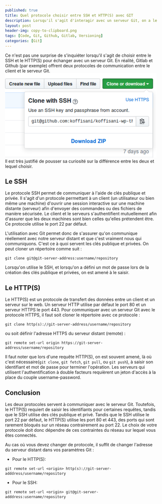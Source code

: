 ```yaml
---
published: true
title: Quel protocole choisir entre SSH et HTTP(S) avec GIT
description: Lorsqu'il s'agit d'interagir avec un serveur Git, on a le choix entre le SSH et le HTTPS. Mais le Lequel choisir ?
layout: post
header-img: copy-to-clipboard.png
tags: [Code, Git, Github, Gitlab, Versioning]
categories: [Git]
---
```


Ce n'est pas une surprise de s'inquiéter lorsqu'il s'agit de choisir entre le SSH et le HTTP(S) pour échanger avec un serveur Git.<!--more--> En réalité, Gitlab et Github (par exemple) offrent deux protocoles de communication entre le client et le serveur Git.
<img width="500" src="/img/ssh-https.png" alt="clonez ce répertoire" class="float-right"/> 
Il est très justifié de pousser sa curiosité sur la différence entre les deux et lequel choisir.

## Le SSH

Le protocole SSH permet de communiquer à l'aide de clés publique et privée. 
Il s'agit d'un protocole permettant à un client (un utilisateur ou bien même une machine) d'ouvrir une session interactive sur une machine distante (serveur) afin d'envoyer des commandes ou des fichiers de manière sécurisée. Le client et le serveurs s'authentifient mutuellement afin d'assurer que les deux machines sont bien celles qu'elles prétendent être. Ce protocole utilise le port 22 par défaut.

L'utilisation avec Git permet donc de s'assurer qu'on communique réellement avec notre serveur distant et que c'est vraiment nous qui communiquons. C'est ce à quoi servent les clés publique et privées. On peut cloner un répertoire comme suit :

```
git clone git@git-server-address:username/repository
```

Lorsqu'on utilise le SSH, et lorsqu'on a défini un mot de passe lors de la création des clés publique et privées, on est amené à le saisir.

## Le HTTP(S)

Le HTTP(S) est un protocole de transfert des données entre un client et un serveur sur le web. Un serveur HTTP utilise par défaut le port 80 et un serveur HTTPS le port 443. Pour communiquer avec un serveur Git avec le protocole HTTPS, il faut soit cloner le répertoire avec ce protocole :

```
git clone http(s)://git-server-address/username/repository
```
ou soit définir l'adresse HTTPS du serveur distant (remote) :

```
git remote set-url origin https://git-server-address/username/repository
```

Il faut noter que lors d'une requête HTTP(S), on est souvent amené, là où c'est nécessaire(`git clone`, `git fetch`, `git pull`, ou `git push`), à saisir son identifiant et mot de passe pour terminer l'opération. Les serveurs qui utilisent l'authentification à double facteurs requièrent un jeton d'accès à la place du couple username-password.

## Conclusion

Les deux protocoles servent à communiquer avec le serveur Git. Toutefois, le HTTP(S) requiert de saisir les identifiants pour certaines requêtes, tandis que le SSH utilise des clés publique et privé. Tandis que le SSH utilise le port 22 par défaut, le HTTP(S) utilise les port 80 et 443, des ports qui sont rarement bloqués sur un réseau contrairement au port 22. Le choix de votre protocole doit donc dépendre de ces contraintes du réseau sur lequel vous êtes connectés. 

Au cas où vous devez changer de protocole, il suffit de changer l'adresse du  serveur distant dans vos paramètres Git :

- Pour le HTTP(S):

```
git remote set-url <origin> http(s)://git-server-adddress/username/repository
```
- Pour le SSH:

```
git remote set-url <origin> git@git-server-adddress:username/repository
```